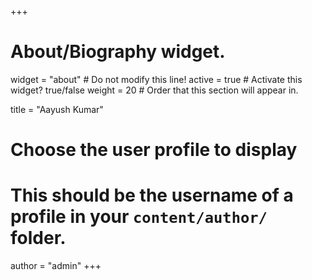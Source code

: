 +++
# About/Biography widget.
widget = "about"  # Do not modify this line!
active = true  # Activate this widget? true/false
weight = 20  # Order that this section will appear in.

title = "Aayush Kumar"



# Choose the user profile to display
# This should be the username of a profile in your `content/author/` folder.
author = "admin"
+++
